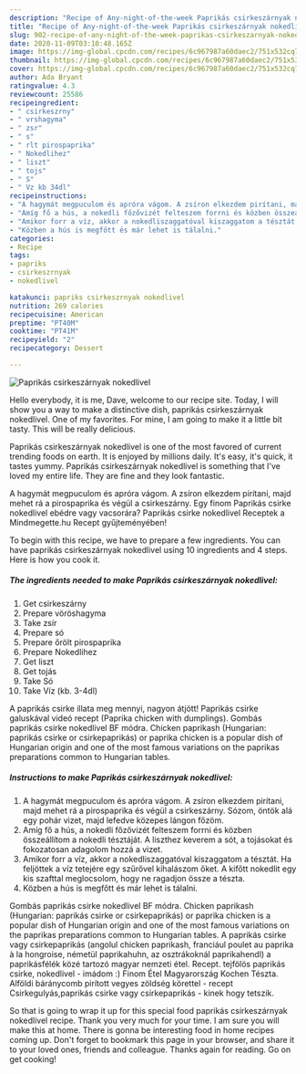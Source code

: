 ```yaml
---
description: "Recipe of Any-night-of-the-week Paprikás csirkeszárnyak nokedlivel"
title: "Recipe of Any-night-of-the-week Paprikás csirkeszárnyak nokedlivel"
slug: 902-recipe-of-any-night-of-the-week-paprikas-csirkeszarnyak-nokedlivel
date: 2020-11-09T03:10:48.165Z
image: https://img-global.cpcdn.com/recipes/6c967987a60daec2/751x532cq70/paprikas-csirkeszarnyak-nokedlivel-recept-foto.jpg
thumbnail: https://img-global.cpcdn.com/recipes/6c967987a60daec2/751x532cq70/paprikas-csirkeszarnyak-nokedlivel-recept-foto.jpg
cover: https://img-global.cpcdn.com/recipes/6c967987a60daec2/751x532cq70/paprikas-csirkeszarnyak-nokedlivel-recept-foto.jpg
author: Ada Bryant
ratingvalue: 4.3
reviewcount: 25586
recipeingredient:
- " csirkeszrny"
- " vrshagyma"
- " zsr"
- " s"
- " rlt pirospaprika"
- " Nokedlihez"
- " liszt"
- " tojs"
- " S"
- " Vz kb 34dl"
recipeinstructions:
- "A hagymát megpuculom és apróra vágom. A zsíron elkezdem pirítani, majd mehet rá a pirospaprika és végül a csirkeszárny. Sózom, öntök alá egy pohár vizet, majd lefedve közepes lángon főzöm."
- "Amíg fő a hús, a nokedli főzővizét felteszem forrni és közben összeállítom a nokedli tésztáját. A liszthez keverem a sót, a tojásokat és fokozatosan adagolom hozzá a vizet."
- "Amikor forr a víz, akkor a nokedliszaggatóval kiszaggatom a tésztát. Ha feljöttek a víz tetejére egy szűrővel kihalászom őket. A kifőtt nokedlit egy kis szafttal meglocsolom, hogy ne ragadjon össze a tészta."
- "Közben a hús is megfőtt és már lehet is tálalni."
categories:
- Recipe
tags:
- papriks
- csirkeszrnyak
- nokedlivel

katakunci: papriks csirkeszrnyak nokedlivel 
nutrition: 269 calories
recipecuisine: American
preptime: "PT40M"
cooktime: "PT41M"
recipeyield: "2"
recipecategory: Dessert

---
```



![Paprikás csirkeszárnyak nokedlivel](https://img-global.cpcdn.com/recipes/6c967987a60daec2/751x532cq70/paprikas-csirkeszarnyak-nokedlivel-recept-foto.jpg)

Hello everybody, it is me, Dave, welcome to our recipe site. Today, I will show you a way to make a distinctive dish, paprikás csirkeszárnyak nokedlivel. One of my favorites. For mine, I am going to make it a little bit tasty. This will be really delicious.

Paprikás csirkeszárnyak nokedlivel is one of the most favored of current trending foods on earth. It is enjoyed by millions daily. It's easy, it's quick, it tastes yummy. Paprikás csirkeszárnyak nokedlivel is something that I've loved my entire life. They are fine and they look fantastic.

A hagymát megpuculom és apróra vágom. A zsíron elkezdem pirítani, majd mehet rá a pirospaprika és végül a csirkeszárny. Egy finom Paprikás csirke nokedlivel ebédre vagy vacsorára? Paprikás csirke nokedlivel Receptek a Mindmegette.hu Recept gyűjteményében!


To begin with this recipe, we have to prepare a few ingredients. You can have paprikás csirkeszárnyak nokedlivel using 10 ingredients and 4 steps. Here is how you cook it.

<!--inarticleads1-->

##### The ingredients needed to make Paprikás csirkeszárnyak nokedlivel:

1. Get  csirkeszárny
1. Prepare  vöröshagyma
1. Take  zsír
1. Prepare  só
1. Prepare  őrölt pirospaprika
1. Prepare  Nokedlihez
1. Get  liszt
1. Get  tojás
1. Take  Só
1. Take  Víz (kb. 3-4dl)


A paprikás csirke illata meg mennyi, nagyon átjött! Paprikás csirke galuskával videó recept (Paprika chicken with dumplings). Gombás paprikás csirke nokedlivel BF módra. Chicken paprikash (Hungarian: paprikás csirke or csirkepaprikás) or paprika chicken is a popular dish of Hungarian origin and one of the most famous variations on the paprikas preparations common to Hungarian tables. 

<!--inarticleads2-->

##### Instructions to make Paprikás csirkeszárnyak nokedlivel:

1. A hagymát megpuculom és apróra vágom. A zsíron elkezdem pirítani, majd mehet rá a pirospaprika és végül a csirkeszárny. Sózom, öntök alá egy pohár vizet, majd lefedve közepes lángon főzöm.
1. Amíg fő a hús, a nokedli főzővizét felteszem forrni és közben összeállítom a nokedli tésztáját. A liszthez keverem a sót, a tojásokat és fokozatosan adagolom hozzá a vizet.
1. Amikor forr a víz, akkor a nokedliszaggatóval kiszaggatom a tésztát. Ha feljöttek a víz tetejére egy szűrővel kihalászom őket. A kifőtt nokedlit egy kis szafttal meglocsolom, hogy ne ragadjon össze a tészta.
1. Közben a hús is megfőtt és már lehet is tálalni.


Gombás paprikás csirke nokedlivel BF módra. Chicken paprikash (Hungarian: paprikás csirke or csirkepaprikás) or paprika chicken is a popular dish of Hungarian origin and one of the most famous variations on the paprikas preparations common to Hungarian tables. A paprikás csirke vagy csirkepaprikás (angolul chicken paprikash, franciául poulet au paprika à la hongroise, németül paprikahuhn, az osztrákoknál paprikahendl) a paprikásfélék közé tartozó magyar nemzeti étel. Recept. tejfölös paprikás csirke, nokedlivel - imádom :) Finom Étel Magyarország Kochen Tészta. Alföldi báránycomb pirított vegyes zöldség körettel - recept Csirkegulyás,paprikás csirke vagy csirkepaprikás - kinek hogy tetszik. 

So that is going to wrap it up for this special food paprikás csirkeszárnyak nokedlivel recipe. Thank you very much for your time. I am sure you will make this at home. There is gonna be interesting food in home recipes coming up. Don't forget to bookmark this page in your browser, and share it to your loved ones, friends and colleague. Thanks again for reading. Go on get cooking!

